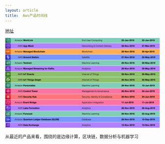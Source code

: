 ```yaml
---
layout: article
title:  Aws产品时间线
---
```


[地址](https://www.awsgeek.com/pages/AWS-History/index.html)

![](/images/aws-new-product.png)


从最近的产品来看，围绕的是边缘计算，区块链，数据分析与机器学习


